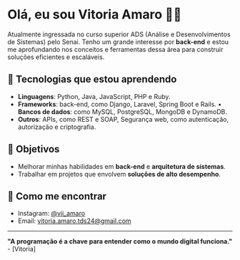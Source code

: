 # Olá, eu sou Vitoria Amaro 👩‍💻

Atualmente ingressada no curso superior ADS (Análise e Desenvolvimentos de Sistemas) pelo Senai. Tenho um grande interesse por **back-end** e estou me aprofundando nos conceitos e ferramentas dessa área para construir soluções eficientes e escaláveis.

## 🚀 Tecnologias que estou aprendendo

- **Linguagens**: Python, Java, JavaScript, PHP e Ruby.
- **Frameworks**: back-end, como Django, Laravel, Spring Boot e Rails.
• **Bancos de dados**: como MySQL, PostgreSQL, MongoDB e DynamoDB.
- **Outros**: APIs, como REST e SOAP, Segurança web, como autenticação, autorização e criptografia.



## 🌱 Objetivos

- Melhorar minhas habilidades em **back-end** e **arquitetura de sistemas**.
- Trabalhar em projetos que envolvem **soluções de alto desempenho**.

## 💬 Como me encontrar

- Instagram: [@vii_amaro](https://twitter.com/seuTwitter)
- Email: vitoria.amaro.tds24@gmail.com

---

**"A programação é a chave para entender como o mundo digital funciona."** - [Vitoria]


